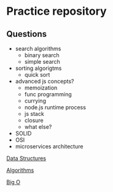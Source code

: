 # Practice repository


## Questions

* search algorithms
	* binary search
	* simple search 
* sorting algorigtms
	* quick sort 
* advanced js concepts?
	* memoization
	* func programming
	* currying
	* node.js runtime process
	* js stack
	* closure
	* what else?
* SOLID
* OSI
* microservices architecture

[Data Structures](./resources/data-structures.md)

[Algorithms](./resources/algorithms.md)

[Big O](./resources/big-o.md)



















